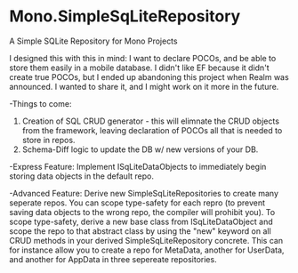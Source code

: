# Mono.SimpleSqLiteRepository
A Simple SQLite Repository for Mono Projects

I designed this with this in mind: I want to declare POCOs, and be able to store them easily in a mobile database. 
I didn't like EF because it didn't create true POCOs, but I ended up abandoning this project when Realm was announced. 
I wanted to share it, and I might work on it more in the future. 

-Things to come: 
1) Creation of SQL CRUD generator - this will elimnate the CRUD objects from the framework, leaving declaration of POCOs all that is needed to store in repos. 
2) Schema-Diff logic to update the DB w/ new versions of your DB. 

-Express Feature: 
Implement ISqLiteDataObjects to immediately begin storing data objects in the default repo. 

-Advanced Feature: 
Derive new SimpleSqLiteRepositories to create many seperate repos. 
You can scope type-safety for each repro (to prevent saving data objects to the wrong repo, the compiler will prohibit you).
To scope type-safety, derive a new base class from ISqLiteDataObject and scope the repo to that abstract class 
by using the "new" keyword on all CRUD methods in your derived SimpleSqLiteRepository concrete.
This can for instance allow you to create a repo for MetaData, another for UserData, and another for AppData in three sepereate repositories. 
